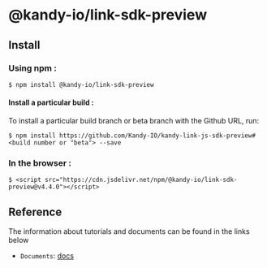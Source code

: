 # @kandy-io/link-sdk-preview

## Install

### Using npm :

`$ npm install @kandy-io/link-sdk-preview`

#### Install a particular build :

To install a particular build branch or beta branch with the Github URL, run:

`$ npm install https://github.com/Kandy-IO/kandy-link-js-sdk-preview#<build number or "beta"> --save`

### In the browser :

`$ <script src="https://cdn.jsdelivr.net/npm/@kandy-io/link-sdk-preview@v4.4.0"></script>`

## Reference

The information about tutorials and documents can be found in the links below

* `Documents`: [docs](https://kandy-io.github.io/kandy-link-js-sdk-preview/docs)



